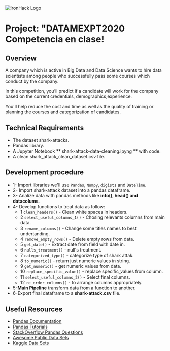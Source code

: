 ![IronHack Logo](shark-attack.jpg)

# Project: "DATAMEXPT2020 Competencia en clase!

## Overview

A company which is active in Big Data and Data Science wants to hire data scientists among people
who successfully pass some courses which conduct by the company.

In this competition, you’ll predict if a candidate will work for the company based on the current credentials,
demographics,experience. 

You'll help reduce the cost and time as well as the quality of training or planning the courses and categorization of candidates.

## Technical Requirements

* The dataset shark-attacks.
* Pandas library.
* A Jupyter Notebook ** shark-attack-data-cleaning.ipyng ** with code.
* A clean shark_attack_clean_dataset.csv file.

## Development procedure

* 1- Import libraries we'll use ``Pandas``, ``Numpy``, ``digists`` and ``DateTime``.
* 2- Import shark-attack dataset into a pandas dataframe.
* 3- Analize data with pandas methods like **info(), head() and datacolums**.
* 4- Develop functions to treat data as follow:
    * 1 ``clean_headers()`` - Clean white spaces in headers.
    * 2 ``select_useful_columns_1()`` - Chosing relevants columns from main data.
    * 3 ``rename_columns()`` - Change some titles names to best undertanding.
    * 4 ``remove_empty_rows()`` - Delete empty rows from data.
    * 5 ``get_date()`` - Extract date from field with date in.
    * 6 ``nulls_treatment()`` - null's treatment.
    * 7 ``categorized_type()`` - categorize type of shark attak.
    * 8 ``to_numeric()`` - return just numeric values in string.
    * 9 ``get_numeric()`` - get numeric values from data.
    * 10 ``replace_specific_value()`` - replace specific_values from column.
    * 11 ``select_useful_columns_2()`` - Select final columns.
    * 12 ``re_order_columns()`` - to arrange columns appropriately.
* 5-**Main Pipeline** transform data from a function to another.
* 6-Export final dataframe to a **shark-attack.csv** file.

## Useful Resources

* [Pandas Documentation](https://pandas.pydata.org/pandas-docs/stable/)
* [Pandas Tutorials](https://pandas.pydata.org/pandas-docs/stable/tutorials.html)
* [StackOverflow Pandas Questions](https://stackoverflow.com/questions/tagged/pandas)
* [Awesome Public Data Sets](https://github.com/awesomedata/awesome-public-datasets)
* [Kaggle Data Sets](https://www.kaggle.com/datasets)
